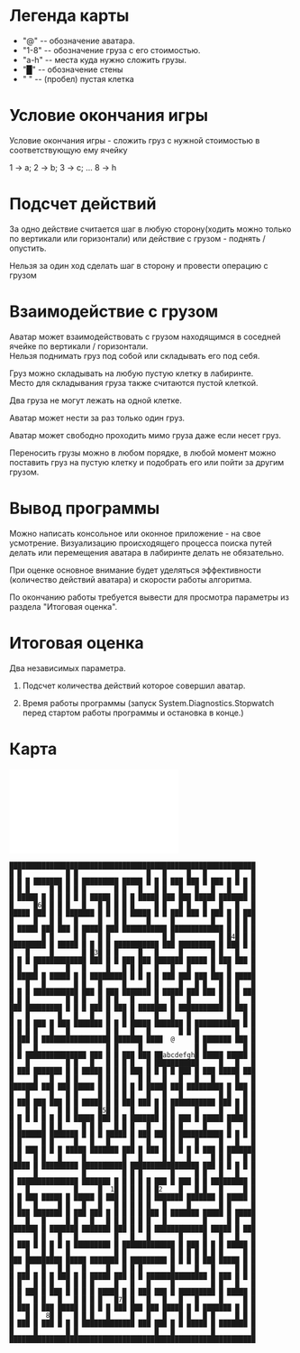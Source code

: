 # Легенда карты

* "@" -- обозначение аватара.
* "1-8" -- обозначение груза с его стоимостью.
* "a-h" -- места куда нужно сложить грузы.
* "█" -- обозначение стены
* " " -- (пробел) пустая клетка

# Условие окончания игры

Условие окончания игры - сложить груз с нужной стоимостью в соответствующую ему ячейку 

1 -> a; 2 -> b; 3 -> c; ... 8 -> h

# Подсчет действий

За одно действие считается шаг в любую сторону(ходить можно только по вертикали или горизонтали) или действие с грузом - поднять /опустить. 

Нельзя за один ход сделать шаг в сторону и провести операцию с грузом

# Взаимодействие с грузом

Аватар может взаимодействовать с грузом находящимся в соседней ячейке по вертикали / горизонтали. <br>
Нельзя поднимать груз под собой или складывать его под себя.

Груз можно складывать на любую пустую клетку в лабиринте. <br>
Место для складывания груза также считаются пустой клеткой. 

Два груза не могут лежать на одной клетке.

Аватар может нести за раз только один груз.

Аватар может свободно проходить мимо груза даже если несет груз.

Переносить грузы можно в любом порядке, в любой момент можно поставить груз на пустую клетку и подобрать его или пойти за другим грузом.

# Вывод программы

Можно написать консольное или оконное приложение - на свое усмотрение.
Визуализацию происходящего процесса поиска путей делать или перемещения аватара в лабиринте делать не обязательно.

При оценке основное внимание будет уделяться эффективности (количество действий аватара) и скорости работы алгоритма.

По окончанию работы требуется вывести для просмотра параметры из раздела "Итоговая оценка".

# Итоговая оценка 

Два независимых параметра.

1) Подсчет количества действий которое совершил аватар.

2) Время работы программы (запуск System.Diagnostics.Stopwatch перед стартом работы программы и остановка в конце.)

# Карта

![map1.txt](map1.txt)

```
█████████████████████████████████████████████████████████████
█ █           █ █                 █   █     █   █       █   █
█ █ █ ███████ █ █ █████████ █████ █ █ █ ███ ███ █ ███ █ █ █ █
█ █ █     █ █ █ █ █       █ █   █   █ █   █   █   █   █   █ █
█ █████ █ █ █ █ █ █ █████ █ █ █ █████ ███ ███ █████ ███████ █
█     █6█ █ █ █   █   █ █ █ █ █     █ █   █ █   █   █   █   █
█████ ███ █ █ ███████ █ █ █ █ █████ █ █ ███ ███ █ ███ █ █ ███
█     █   █ █   █     █   █ █     █     █         █   █ █ █ █
█ █████ ███ ███ █ █████ ███ ███████████ █████████████ █ █ █ █
█       █ █     █ █   █ █             █ █           █ █4█ █ █
█████████ █ █████ █ █ █ █ ███████████ ███ █████████ █ ███ █ █
█   █     █       █ █3█ █ █     █   █     █       █ █   █   █
█ █ █ █████████████ ███ █ █ ███ ███ ███████ █████ █ ███ ███ █
█ █   █       █   █     █   █ █ █   █   █   █     █   █     █
█ █████ █ █████ █ █ █████████ █ █ █ █ ███ ███ ███ ███ █ █████
█   █   █       █ █   █     █     █ █     █   █ █   █ █ █   █
█ █ █ ███████████ ███ █ ███ ███████ █ █████ ███ ███ █ █ █ ███
█ █ █         █ █ █   █ █ █   █     █   █   █       █ █ █   █
███ █████████ █ █ █ ███ █ ███ █ ███████ █ ███████████ █ ███ █
█   █       █   █   █   █   █ █     █   █   █         █   █ █
█ █ █ ███ █ ███ ███████ █ █ █ █████ ███████ █ ███████████ █ █
█ █ █ █   █   █         █ █   █   █       █ █ █         █   █
█ ███ █ █████████████████ ███████ ████  @     █ ███████ ███ █
█ █   █                 █ █     █             █ █         █ █
█ █ ███████████████ ███ █ █ ███ ███ ██abcdefgh█ █████ █████ █
█   █         █ █   █   █ █ █ █   █ ███████████     █   █   █
█ ███ ███████ █ █ █████ █ █ █ ███ █ █ █ █ ███ █ ███ █████ ███
█     █   █   █ █     █ █ █ █   █ █   █   █   █   █     █   █
███████ ███ ███ █████ █ █ █ █ █ █ █████ ███ █████████ █ ███ █
█   █     █   █ █     █ █ █ █ █   █   █   █         █ █   █ █
█ ███ ███ ███ █ █ █████ █ █ ███ ███ █ █ ███████████ ███ █ █ █
█   █ █ █   █ █ █     █5█ █   █     █ █ █     █     █   █ █ █
█ █ █ █ █ █ █ █ █████ ███ █ █ ███████ █ █ ███ █ █████ █████ █
█ █     █ █ █     █ █ █   █ █ █   █   █ █ █     █     █   █ █
█ ███████ ███████ █ █ █ █████ █ ███ ███ █ ███████████ █ █ █ █
█ █     █ █     █   █   █     █   █   █ █ █   █     █   █   █
█ █ ███ █ █ █ █████ ███████ ███ █ ███ █ █ █ █ █ ███ █ ███████
█ █   █ █   █     █         █   █     █ █   █     █ █ █   █ █
█████ █ █████████ ███████████ █████████████████ ███ █ █ █ █ █
█     █           █         █ █ █       █     █ █   █   █   █
█ ███████████████ ███████ █ █ █ █ █ ███ █ ███ █ █ █████████ █
█   █           █     █  1█ █ █ █ █ █2    █   █ █   █     █ █
█ █ ███ █████ █ █████ █ ███ █ █ █ █ ███████ ███████ █ █████ █
█ █   █     █ █   █   █   █ █ █ █ █   █     █       █ █     █
█ ███ ███████ █ ███ ███ █ █ █ █ █ ███ █ ███████ █████ █ █████
█   █   █     █ █   █   █ █ █ █ █ █   █         █     █ █   █
███████ █ ███████ ███████ ███ █ █ █ █████████████ █████ █ ███
█     █ █   █   █         █   █   █       █     █   █   █   █
█ ███ █ █ █ █ █ █████████ █ █████████████ █ ███ █ █ █ █████ █
█   █   █ █   █           █ █           █ █ █ █ █ █ █     █ █
███ █████████ █████ ███████ █ █████████ █ █ █ █ ███ █████ █ █
█   █   █   █ █   █     █   █ █ █       █     █   █     █ █ █
█ ███ █ █ █ ███ █ █ █████ ███ █ █ ███████████████ █ ███ █ █ █
█ █   █ █ █   █ █ █ █     █   █   █     █         █ █   █   █
█ █ ███ █ ███ █ █ █ █ █████ █ █ ███ ███ █ █████████ █ █████ █
█ █   █ █   █   █ █ █ █   █7█ █   █   █   █   █     █     █ █
█ ███ █ ███ █████ █ █ █ █ ███ ███ ███ █████ █ █ ███████ █ █ █
█   █ █  8█ █   █ █ █   █     █   █   █   █ █   █ █     █ █ █
█ ███ █ ███ █ █ █ █████████████ ███ ███ █ █ █████ █ ███████ █
█     █       █ █                   █   █         █         █
█████████████████████████████████████████████████████████████

```
